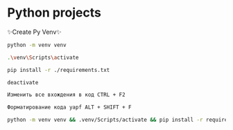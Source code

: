 # Python projects

✨Create Py Venv✨

```sh
python -m venv venv
```
```sh
.\venv\Scripts\activate
```
```sh
pip install -r ./requirements.txt
```
```sh
deactivate
```

```sh
Изменить все вхождения в код CTRL + F2
```

```sh
Форматирование кода yapf ALT + SHIFT + F
```

```sh 
python -m venv venv && .venv/Scripts/activate && pip install -r requirements.txt
```
